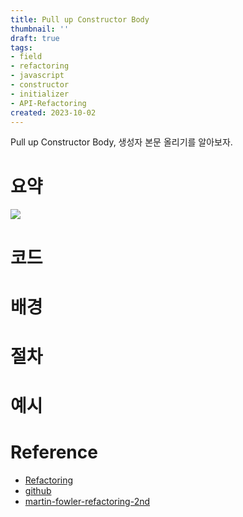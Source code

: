```yaml
---
title: Pull up Constructor Body
thumbnail: ''
draft: true
tags:
- field
- refactoring
- javascript
- constructor
- initializer
- API-Refactoring
created: 2023-10-02
---
```


Pull up Constructor Body, 생성자 본문 올리기를 알아보자.

# 요약

![](Screen%20Shot%202023-10-02%20at%205.16.27%20PM.png)

# 코드

# 배경

# 절차

# 예시

# Reference

* [Refactoring](https://product.kyobobook.co.kr/detail/S000001810241)
* [github](https://github.com/WegraLee/Refactoring)
* [martin-fowler-refactoring-2nd](https://github.com/wickedwukong/martin-fowler-refactoring-2nd)
